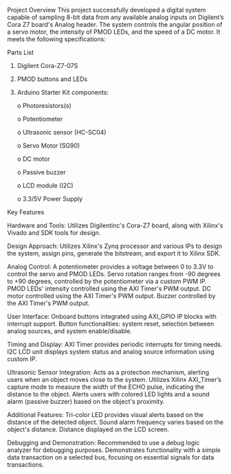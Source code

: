 Project Overview
This project successfully developed a digital system capable of sampling 8-bit data from any available analog inputs on Digilent’s Cora Z7 board's Analog header. 
The system controls the angular position of a servo motor, the intensity of PMOD LEDs, and the speed of a DC motor. It meets the following specifications:

Parts List     
1.	Digilent Cora-Z7-07S 
2.	PMOD buttons and LEDs
3.	Arduino Starter Kit components:

  	o	Photoresistors(s)  

  	o	Potentiometer 

  	o	Ultrasonic sensor (HC-SC04)

  	o	Servo Motor (SG90) 

  	o	DC motor 

  	o	Passive buzzer 

  	o	LCD module (I2C)

  	o	3.3/5V Power Supply

Key Features

Hardware and Tools: Utilizes Digilentinc's Cora-Z7 board, along with Xilinx's Vivado and SDK tools for design.

Design Approach: Utilizes Xilinx's Zynq processor and various IPs to design the system, assign pins, generate the bitstream, and export it to Xilinx SDK.

Analog Control: 
A potentiometer provides a voltage between 0 to 3.3V to control the servo and PMOD LEDs.
Servo rotation ranges from -90 degrees to +90 degrees, controlled by the potentiometer via a custom PWM IP.
PMOD LEDs' intensity controlled using the AXI Timer's PWM output.
DC motor controlled using the AXI Timer's PWM output.
Buzzer controlled by the AXI Timer's PWM output.

User Interface:
Onboard buttons integrated using AXI_GPIO IP blocks with interrupt support.
Button functionalities: system reset, selection between analog sources, and system enable/disable.

Timing and Display:
AXI Timer provides periodic interrupts for timing needs.
I2C LCD unit displays system status and analog source information using custom IP.

Ultrasonic Sensor Integration:
Acts as a protection mechanism, alerting users when an object moves close to the system.
Utilizes Xilinx AXI_Timer’s capture mode to measure the width of the ECHO pulse, indicating the distance to the object.
Alerts users with colored LED lights and a sound alarm (passive buzzer) based on the object's proximity.

Additional Features:
Tri-color LED provides visual alerts based on the distance of the detected object.
Sound alarm frequency varies based on the object's distance.
Distance displayed on the LCD screen.

Debugging and Demonstration:
Recommended to use a debug logic analyzer for debugging purposes.
Demonstrates functionality with a simple data transaction on a selected bus, focusing on essential signals for data transactions.
